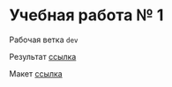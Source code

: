 # Учебная работа № 1

Рабочая ветка `dev`

Результат [ссылка](https://voov-dev.github.io/webim/build/.)

Макет [ссылка](https://yadi.sk/i/s74U506U8hwZ4w)
